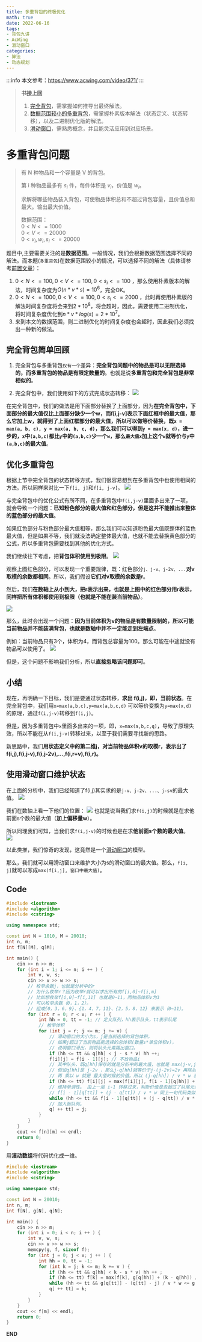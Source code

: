 ```yaml
---
title: 多重背包的终极优化
math: true
date: 2022-06-16 
tags: 
- 背包九讲
- AcWing
- 滑动窗口
categories:
- 算法
- 动态规划
---
```

:::info
本文参考：https://www.acwing.com/video/371/
:::

> **书接上回**  
> 1. [完全背包](https://mp.weixin.qq.com/s/MizJhvOyWQhRj0SmTSJaPw)，需掌握如何推导出最终解法。  
> 2. [数据范围较小的多重背包](https://mp.weixin.qq.com/s/kVUxs-8arLShpO0713fytg)，需掌握朴素版本解法（状态定义、状态转移），以及二进制优化版的解法。
> 3. [滑动窗口](https://mp.weixin.qq.com/s/QOh3O2gelwXeJ7H0n6njWg)，需熟悉概念，并且能灵活应用到对应场景。

# 多重背包问题
> 有 N 种物品和一个容量是 V 的背包。    
> 
> 第 i 种物品最多有 $s_i$ 件，每件体积是 $v_i$，价值是 $w_i$。   
> 
> 求解将哪些物品装入背包，可使物品体积总和不超过背包容量，且价值总和最大。输出最大价值。
> 
> 数据范围：  
> $0 < N <= 1000$  
> $0 < V <= 20000$  
> $0 < v_i,w_i,s_i <= 20000$

题目中,主要需要关注的是**数据范围**。一般情况，我们会根据数据范围选择不同的解法。而本题(`多重背包`)在数据范围较小的情况，可以选择不同的解法（具体请参考[前置文章](https://mp.weixin.qq.com/s/kVUxs-8arLShpO0713fytg)）：
1. $0 < N <= 100, 0 < V <= 100, 0 < s_i <= 100$  ，那么使用朴素版本的解法，时间复杂度为$O(n*v*s)=10^6$，完全OK。
2. $0 < N <= 1000, 0 < V <= 100, 0 < s_i <= 2000$ ，此时再使用朴素版的解法时间复杂度将会来到$2*10^8$，将会超时，因此，需要使用二进制优化，将时间复杂度优化到$n*v*log(s)=2*10^7$。
3. 来到本文的数据范围，则二进制优化的时间复杂度也会超时，因此我们必须找出一种新的做法。

## 完全背包简单回顾
1. 完全背包与多重背包`仅有一个`差异：**完全背包问题中的物品是可以无限选择的，而多重背包的物品是有限定数量的**。也就是说**多重背包和完全背包是非常相似的**。

2. 完全背包中，我们使用如下的方式完成状态转移：
![](/assets/3b2a77f3-5f6b-47bd-a1ab-7d55c99b6887.png)

在完全背包中，我们的做法是用下面部分替换了上面部分，因为**在完全背包中，下面部分的最大值仅比上面部分缺少一个w，而f[i,j-v]表示下面红框中的最大值，那么它加上w，就得到了上面红框部分的最大值，所以可以做等价替换，既`x = max(a, b, c), y = max(a, b, c, d)`，那么我们可以得到`y = max(x, d)`，进一步的，`x`中`(a,b,c)`都比`y`中的`(a,b,c)`少一个`w`，那么`最大值x`加上这个`w`就等价与`y`中`(a,b,c)`的最大值**。

## 优化多重背包
根据上节中完全背包的状态转移方式，我们很容易想到在多重背包中也使用相同的方法。所以同样来对比一下`f[i, j]`和`f[i, j-v]`。
![](/assets/d6d746ed-25fb-4a8f-a3dc-05fa706726d5.png)

与完全背包中的优化公式有所不同，在多重背包中`f(i,j-v)`里面多出来了一项，就会导致一个问题：**已知粉色部分的最大值和红色部分，但是这并不能推出来整体的蓝色部分的最大值**。

如果红色部分与粉色部分最大值相等，那么我们可以知道粉色最大值既整体的蓝色最大值，但是如果不等，我们就没法确定整体最大值，也就不能去替换黄色部分的公式，所以多重背包需要找到其他的优化方式。

我们继续往下考虑，把**背包体积使用到极限**。
![](/assets/da8039f8-5c25-4c9a-bc08-403e9d3347ff.png)



观察上图红色部分，可以发现一个重要规律，既：红色部分`j、j-v、j-2v、...`**对v取模的余数都相同**。所以，我们假设**它们对v取模的余数是r**。


然后，我们**在数轴上从小到大，把r表示出来，也就是上图中的红色部分用r表示，同样把所有体积都使用到极限（也就是不能在装当前物品）**。

![](/assets/cebc557a-b2c4-48f6-872c-8aab02ea4dae.png)

那么，此时会出现一个问题：**因为当前体积为v的物品是有数量限制的，所以可能当前物品并不能装满背包，也就是数轴中并不一定能走到左端点**。

例如：当前物品只有3个，体积为4，而背包总容量为100。那么可能在中途就没有物品可以使用了。
![](/assets/e13b124d-75fd-4e9e-95c7-c900c13f1251.png)

但是，这个问题不影响我们分析，所以**直接忽略该问题即可**。

## 小结
现在，再明确一下目标，我们是要通过状态转移，**求出 f(i,j)，即，当前状态**。在完全背包中，我们用`x=max(a,b,c),y=max(a,b,c,d)` 可以等价变换为`y=max(x,d)`的原理，通过`f(i,j-v)`转移到`f(i,j)`。

但是，因为多重背包中`x`里面多出来的一项，即，`x=max(a,b,c,q)`，导致了原理失效，所以不能在从`f(i,j-v)`转移过来，以至于我们需要寻找新的思路。

新思路中，我们**用状态定义中的第二维j，对当前物品体积v的取模r，表示出了f(i,j),f(i,j-v),f(i,j-2v),...,f(i,r+v),f(i,r)。**

## 使用滑动窗口维护状态

在上面的分析中，我们已经知道了f(i,j)其实求的是`j-v、j-2v、...、j-sv`的最大值。
![](/assets/a3d85d1a-e578-4ddc-8e0d-4dc54c958d1c.png)

我们在数轴上看一下他们的位置：
![](/assets/6bbade46-aa89-4bb0-8ea7-b94d2c059f17.png)
也就是说当我们求`f(i,j)`的时候就是在求他前面s个数的最大值（**加上偏移量w**）。

所以同理我们可知，当我们求`f(i,j-v)`的时候也是在求**他前面s个数的最大值**。
![](/assets/e132c4d1-e707-4724-9435-73fe0b305d98.png)

以此类推，我们惊奇的发现，这竟然是一个[滑动窗口](https://mp.weixin.qq.com/s/QOh3O2gelwXeJ7H0n6njWg)的模型。

那么，我们就可以用滑动窗口来维护大小为s的滑动窗口的最大值。那么，`f[i, j]`就可以写成`max(f[i,j], 窗口中最大值)`。

## Code

```cpp 注释版
#include <iostream>
#include <algorithm>
#include <cstring>

using namespace std;

const int N = 1010, M = 20010;
int n, m;
int f[N][M], q[M];

int main() {
    cin >> n >> m;
    for (int i = 1; i <= n; i ++ ) {
        int v, w, s;
        cin >> v >> w >> s;
        // 枚举余数j，也就是分析中的r
        // 为什么枚举r？因为枚举r就可以求出所有的f[i,0]~f[i,m]
        // 比如想枚举f[i,0]~f[i,11] 也就是0~11，而物品体积v为3
        // 可以枚举余数（0，1，2）。
        // 组成{0，3，6，9}、{1，4，7，11}、{2，5，8，12} 来表示（0~11）。
        for (int r = 0; r < v; r ++ ) {
            int hh = 0, tt = -1; // 定义队列，hh表示队头，tt表示队尾
            // 枚举体积
            for (int j = r; j <= m; j += v) { 
                // 滑动窗口的大小为s，j是当前选择的背包体积，
                // 如果j超过了当前物品能选择的总体积(数量s*单位体积v)，
                // 说明窗口滑出，则将队头元素踢出窗口。
                if (hh <= tt && q[hh] < j - s * v) hh ++;
                f[i][j] = f[i - 1][j]; // 不放物品i
                // 其中队头，既q[hh]保存的就是分析中的最大值，也就是 max(j-v,j-2v,j-3v...)
                // 假设q[hh]是 j-2v ，那么j-q[hh]就等价于j-(j-2v)=2v 再除以v就得出来最大值时候选择的物品数量
                // 再 乘以 w 就是 最大值时候的价值。所以 (j-q[hh]) / v * w 表示的就是分析中的偏移量w。
                if (hh <= tt) f[i][j] = max(f[i][j], f[i - 1][q[hh]] + (j - q[hh]) / v * w);
                // 维持单调性。 由上一层 i-1 转移过来，判断价值是否超过了队尾元素。
                // f[i - 1][q[tt]] + (j - q[tt]) / v * w 同上一句代码类似，表示队尾元素的价值。
                while (hh <= tt && f[i - 1][q[tt]] + (j - q[tt]) / v * w <= f[i - 1][j]) tt -- ;
                // 加入到队列。
                q[ ++ tt] = j;
            }
        }
    }
    cout << f[n][m] << endl;
    return 0;
}
```

用**滚动数组**将代码优化成一维。

```cpp 滚动数组优化
#include <iostream>
#include <algorithm>
#include <cstring>

using namespace std;

const int N = 20010;
int n, m;
int f[N], g[N], q[N];

int main() {
    cin >> n >> m;
    for (int i = 0; i < n; i ++ ) {
        int v, w, s;
        cin >> v >> w >> s;
        memcpy(g, f, sizeof f);
        for (int j = 0; j < v; j ++ ) {
            int hh = 0, tt = -1;
            for (int k = j; k <= m; k += v ) {
                if (hh <= tt && q[hh] < k - s * v) hh ++ ;
                if (hh <= tt) f[k] = max(f[k], g[q[hh]] + (k - q[hh]) / v * w);
                while (hh <= tt && g[q[tt]] - (q[tt] - j) / v * w <= g[k] - (k - j) / v * w) tt --;
                q[ ++ tt] = k;
            }
        }
    }
    cout << f[m] << endl;
    return 0;
}
```

**END**


